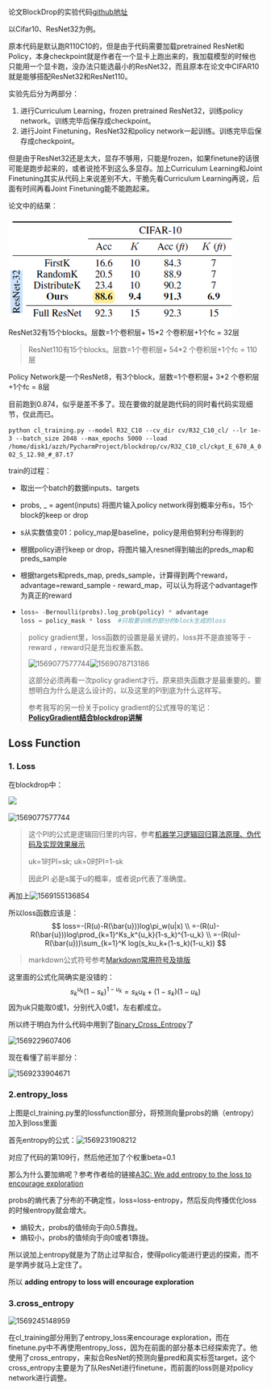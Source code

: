 论文BlockDrop的实验代码[github地址](https://github.com/Tushar-N/blockdrop#testing-and-profiling)

以Cifar10、ResNet32为例。

原本代码是默认跑R110C10的，但是由于代码需要加载pretrained ResNet和Policy，本身checkpoint就是作者在一个显卡上跑出来的，我加载模型的时候也只能用一个显卡跑，没办法只能选最小的ResNet32，而且原本在论文中CIFAR10就是能够搭配ResNet32和ResNet110。

实验先后分为两部分：

1. 进行Curriculum Learning，frozen pretrained ResNet32，训练policy network。训练完毕后保存成checkpoint。
2. 进行Joint Finetuning，ResNet32和policy network一起训练。训练完毕后保存成checkpoint。

但是由于ResNet32还是太大，显存不够用，只能是frozen，如果finetune的话很可能是跑步起来的，或者说抢不到这么多显存。加上Curriculum Learning和Joint Finetuning其实从代码上来说差别不大，干脆先看Curriculum Learning再说，后面有时间再看Joint Finetuning能不能跑起来。

论文中的结果：

![1569064756597](BlockDrop_exp.assets/1569064756597.png)

ResNet32有15个blocks。层数=1个卷积层+ 15*2 个卷积层+1个fc = 32层

> ResNet110有15个blocks。层数=1个卷积层+ 54*2 个卷积层+1个fc = 110层

Policy Network是一个ResNet8，有3个block，层数=1个卷积层+ 3*2 个卷积层+1个fc = 8层



目前跑到0.874，似乎是差不多了。现在要做的就是跑代码的同时看代码实现细节，仅此而已。

```ssh
python cl_training.py --model R32_C10 --cv_dir cv/R32_C10_cl/ --lr 1e-3 --batch_size 2048 --max_epochs 5000 --load /home/disk1/azzh/PycharmProject/blockdrop/cv/R32_C10_cl/ckpt_E_670_A_0.879_R_8.10E-02_S_12.98_#_87.t7
```

train的过程：

- 取出一个batch的数据inputs、targets

- probs, _ = agent(inputs) 将图片输入policy network得到概率分布s，15个block的keep or drop

- s从实数值变01：policy_map是baseline，policy是用伯努利分布得到的

- 根据policy进行keep or drop，将图片输入resnet得到输出的preds_map和preds_sample

- 根据targets和preds_map, preds_sample，计算得到两个reward，advantage=reward_sample - reward_map，可以认为将这个advantage作为真正的reward

- ```python
  loss= -Bernoulli(probs).log_prob(policy) * advantage 
  loss = policy_mask * loss  #只取要训练的部分的block生成的loss
  ```

> policy gradient里，loss函数的设置是最关键的，loss并不是直接等于 -reward ，reward只是充当权重系数。
>
> ![1569077577744](BlockDrop_exp.assets/1569077577744.png)![1569078713186](BlockDrop_exp.assets/1569078713186.png)
>
> 这部分必须再看一次policy gradient才行。原来损失函数才是最重要的。要想明白为什么是这么设计的，以及这里的PI到底为什么这样写。
>
> 参考我写的另一份关于policy gradient的公式推导的笔记：[**PolicyGradient结合blockdrop讲解**](https://blog.csdn.net/weixin_41519463/article/details/101168782)



## Loss Function

### 1. Loss

在blockdrop中：

![](BlockDrop_exp.assets/1569151107295.png)

![1569077577744](BlockDrop_exp.assets/1569077577744.png)

> 这个PI的公式是逻辑回归里的内容，参考[机器学习逻辑回归算法原理、伪代码及实现效果展示](https://blog.csdn.net/weixin_41519463/article/details/79790817)
>
> uk=1时PI=sk;   uk=0时PI=1-sk
>
> 因此PI 必是s属于u的概率，或者说p代表了准确度。

再加上![1569155136854](BlockDrop_exp.assets/1569155136854.png)

所以loss函数应该是：
$$
loss=-(R(u)-R(\bar{u}))log\pi_w(u|x)  \\
=-(R(u)-R(\bar{u}))log\prod_{k=1}^Ks_k^{u_k}(1-s_k)^{1-u_k}  \\
=-(R(u)-R(\bar{u}))\sum_{k=1}^K log(s_ku_k+(1-s_k)(1-u_k))
$$

> markdown公式符号参考[Markdown常用符号及排版](https://blog.csdn.net/u013914471/article/details/82973812)

这里面的公式化简确实是没错的：
$$
s_k^{u_k}(1-s_k)^{1-u_k}=s_ku_k+(1-s_k)(1-u_k)
$$
因为uk只能取0或1，分别代入0或1，左右都成立。

所以终于明白为什么代码中用到了[Binary_Cross_Entropy](https://github.com/zhongzhh8/PaperReading/blob/master/Binary_Cross_Entropy.md)了

![1569229607406](https://github.com/zhongzhh8/PaperReading/raw/master/Binary_Cross_Entropy.assets/1569229607406.png)

现在看懂了前半部分：

![1569233904671](BlockDrop_exp.assets/1569233904671.png)



### 2.entropy_loss

上图是cl_training.py里的lossfunction部分，将预测向量probs的熵（entropy）加入到loss里面

首先entropy的公式：![1569231908212](https://github.com/zhongzhh8/PaperReading/raw/master/Binary_Cross_Entropy.assets/1569231908212.png)

对应了代码的第109行，然后他还加了个权重beta=0.1

那么为什么要加熵呢？参考作者给的链接[A3C: We add entropy to the loss to encourage exploration](https://github.com/dennybritz/reinforcement-learning/issues/34)

probs的熵代表了分布的不确定性，loss=loss-entropy，然后反向传播优化loss的时候entropy就会增大。

- 熵较大，probs的值倾向于向0.5靠拢。
- 熵较小，probs的值倾向于向0或者1靠拢。

所以说加上entropy就是为了防止过早拟合，使得policy能进行更远的探索，而不是学两步就马上定住了。

所以 **adding entropy to loss will encourage exploration**



### 3.cross_entropy

![1569245148959](BlockDrop_exp.assets/1569245148959.png)

在cl_training部分用到了entropy_loss来encourage exploration，而在finetune.py中不再使用entropy_loss，因为在前面的部分基本已经探索完了。他使用了cross_entropy，来拟合ResNet的预测向量pred和真实标签target，这个cross_entropy主要是为了队ResNet进行finetune，而前面的loss则是对policy network进行调整。
